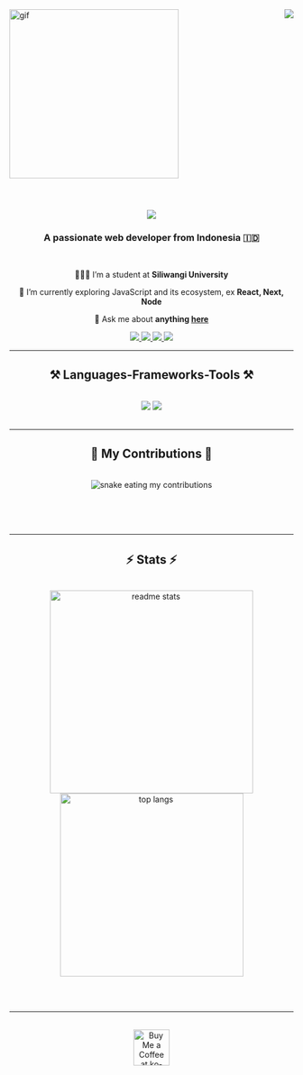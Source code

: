 <img align="right" src="https://visitor-badge.laobi.icu/badge?page_id=tryaannn.tryaannn" />

<div>
 <img width="300" src="https://media2.giphy.com/media/v1.Y2lkPTc5MGI3NjExNXIybmI0a2Q5eHV2Zm9peHpzeWVmOTlxYWpudW04Z3VxeW5sdjNhMiZlcD12MV9pbnRlcm5hbF9naWZfYnlfaWQmY3Q9Zw/o2EEWKLtxBn2khm075/giphy.gif" alt="gif" />
</div>

<br>

<h1 align="center">
    <img src="https://readme-typing-svg.herokuapp.com/?font=Righteous&size=35&center=true&vCenter=true&width=500&height=70&duration=4000&lines=Hi+There!+👋;+I'm+Tryan!;+Let's+work+together" />
</h1>

<h3 align="center">A passionate web developer from Indonesia 🇮🇩</h3>

<br/>

<div align="center">
 
 🧑🏻‍🎓 I’m a student at **Siliwangi University**
 
 🌱 I’m currently exploring JavaScript and its ecosystem, ex **React, Next, Node**

💬 Ask me about **anything [here](https://github.com/tryaannn/tryaannn/issues/1)**

 </div>
 
<div align="center"> 
  <a href="mailto:tryapriyana@gmail.com">
    <img src="https://img.shields.io/badge/Gmail-333333?style=for-the-badge&logo=gmail&logoColor=red" />
  </a>
  <a href="https://linkedin.com/in/try-apriyana-nugraha" target="_blank">
    <img src="https://img.shields.io/badge/LinkedIn-0077B5?style=for-the-badge&logo=linkedin&logoColor=white" target="_blank" />
  </a>
  <a href="https://instagram.com/tryaannn" target="_blank">
     <img src="https://img.shields.io/badge/Instagram-FF0069?style=for-the-badge&logo=instagram&logoColor=white" target="_blank" />
  </a>
  <a href="https://github.com/tryaannn" target="_blank">
     <img src="https://img.shields.io/badge/Portfolio-FF5722?style=for-the-badge&logo=todoist&logoColor=white" target="_blank" />
  </a>
</div>

 <hr/>
 
<h2 align="center">⚒️ Languages-Frameworks-Tools ⚒️</h2>
<br/>
<div align="center">
    <img src="https://skillicons.dev/icons?i=html,css,tailwind,bootstrap,js,react,nextjs,alpinejs,threejs,ts,nodejs,php,laravel" />
    <img src="https://skillicons.dev/icons?i=figma,github,git,vite,aiscript,appwrite,mysql,sqlite,sketchup,vscode,windows" /><br>
</div>

<br/>
<hr/>

<div align="center">
  <h2>🐍 My Contributions 🐍</h2>
  <br>
  <img alt="snake eating my contributions" src="https://raw.githubusercontent.com/tryaannn/tryaannn/output/github-contribution-grid-snake.svg" />
  
  <br/><br/><br/>
</div>

<hr/>

<h2 align="center">⚡ Stats ⚡</h2>
<br>
<div align="center">
  <img width="360" src="https://github-readme-stats.vercel.app/api?username=tryaannn&count_private=true&show_icons=true&theme=react&rank_icon=github&border_radius=10" alt="readme stats" />
  <img width="325" src="https://github-readme-stats.vercel.app/api/top-langs/?username=tryaannn&hide=html&langs_count=8&layout=compact&theme=react&border_radius=10&size_weight=0.5&count_weight=0.5&exclude_repo=github-readme-stats" alt="top langs" />
</div>

<br/><br/>

<hr/>

<br/>

<div align="center">
<a href='https://ko-fi.com/tryaannn' target='_blank'><img height='64' style='border:0px;height:64px;' src='https://storage.ko-fi.com/cdn/kofi1.png?v=3' border='0' alt='Buy Me a Coffee at ko-fi.com' /></a>
</div>

<br/>
